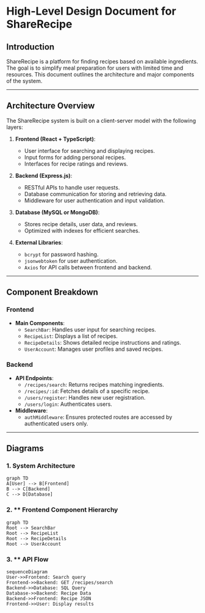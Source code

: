 # High-Level Design Document for ShareRecipe

## Introduction
ShareRecipe is a platform for finding recipes based on available ingredients. The goal is to simplify meal preparation for users with limited time and resources. This document outlines the architecture and major components of the system.

---

## Architecture Overview
The ShareRecipe system is built on a client-server model with the following layers:
1. **Frontend (React + TypeScript)**:
   - User interface for searching and displaying recipes.
   - Input forms for adding personal recipes.
   - Interfaces for recipe ratings and reviews.

2. **Backend (Express.js)**:
   - RESTful APIs to handle user requests.
   - Database communication for storing and retrieving data.
   - Middleware for user authentication and input validation.

3. **Database (MySQL or MongoDB)**:
   - Stores recipe details, user data, and reviews.
   - Optimized with indexes for efficient searches.

4. **External Libraries**:
   - `bcrypt` for password hashing.
   - `jsonwebtoken` for user authentication.
   - `Axios` for API calls between frontend and backend.

---

## Component Breakdown
### Frontend
- **Main Components**:
  - `SearchBar`: Handles user input for searching recipes.
  - `RecipeList`: Displays a list of recipes.
  - `RecipeDetails`: Shows detailed recipe instructions and ratings.
  - `UserAccount`: Manages user profiles and saved recipes.

### Backend
- **API Endpoints**:
  - `/recipes/search`: Returns recipes matching ingredients.
  - `/recipes/:id`: Fetches details of a specific recipe.
  - `/users/register`: Handles new user registration.
  - `/users/login`: Authenticates users.
- **Middleware**:
  - `authMiddleware`: Ensures protected routes are accessed by authenticated users only.

---

## Diagrams
### 1. **System Architecture**
```mermaid
graph TD
A[User] --> B[Frontend]
B --> C[Backend]
C --> D[Database]
```
### 2. ** Frontend Component Hierarchy
```mermaid
graph TD
Root --> SearchBar
Root --> RecipeList
Root --> RecipeDetails
Root --> UserAccount
```
### 3. ** API Flow
```mermaid
sequenceDiagram
User->>Frontend: Search query
Frontend->>Backend: GET /recipes/search
Backend->>Database: SQL Query
Database->>Backend: Recipe Data
Backend->>Frontend: Recipe JSON
Frontend->>User: Display results
```
